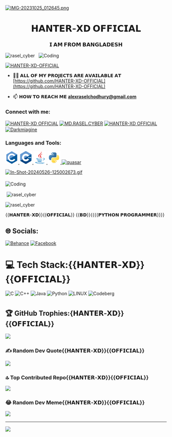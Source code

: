 [![IMG-20231025_012645.png](https://i.postimg.cc/8PR2w25W/20240525-195650.png)](https://postimg.cc/nCLShwqc)
<h1 align="center">𝗛𝗔𝗡𝗧𝗘𝗥-𝗫𝗗 𝗢𝗙𝗙𝗜𝗖𝗜𝗔𝗟</h1>
<h3 align="center">𝗜 𝗔𝗠 𝗙𝗥𝗢𝗠 𝗕𝗔𝗡𝗚𝗟𝗔𝗗𝗘𝗦𝗛</h3>
<img align="right" alt="Coding" width="400" src="https://camo.githubusercontent.com/c1dcb74cc1c1835b1d716f5051499a2814c683c806b15f04b0eba492863703e9/68747470733a2f2f63646e2e6472696262626c652e636f6d2f75736572732f3733303730332f73637265656e73686f74732f363538313234332f6176656e746f2e676966">

<p align="left"> <img src="https://komarev.com/ghpvc/?username=rasel_cyber&label=Profile%20views&color=0e75b6&style=flat" alt="rasel_cyber" /> </p>

<p align="left"> <a href="https://twitter.com/HANTER-XD-OFFICIAL" target="blank"><img src="https://img.shields.io/twitter/follow/HANTER-XD-OFFICIAL?logo=twitter&style=for-the-badge" alt="HANTER-XD-OFFICIAL" /></a> </p>

- 👨‍💻 𝗔𝗟𝗟 𝗢𝗙 𝗠𝗬 𝗣𝗥𝗢𝗝𝗘𝗖𝗧𝗦 𝗔𝗥𝗘 𝗔𝗩𝗔𝗜𝗟𝗔𝗕𝗟𝗘 𝗔𝗧 [https://github.com/HANTER-XD-OFFICIAL](https://github.com/HANTER-XD-OFFICIAL)

- 📫 𝗛𝗢𝗪 𝗧𝗢 𝗥𝗘𝗔𝗖𝗛 𝗠𝗘 **alexraselchodhury@gmail.com**

<h3 align="left">Connect with me:</h3>
<p align="left">
<a href="https://twitter.com/HANTER-XD OFFICIAL" target="blank"><img align="center" src="https://raw.githubusercontent.com/rahuldkjain/github-profile-readme-generator/master/src/images/icons/Social/twitter.svg" alt="HANTER-XD OFFICIAL" height="30" width="40" /></a>
<a href="https://fb.com/MD.RASEL.CYBER" target="blank"><img align="center" src="https://raw.githubusercontent.com/rahuldkjain/github-profile-readme-generator/master/src/images/icons/Social/facebook.svg" alt="MD.RASEL.CYBER" height="30" width="40" /></a>
<a href="https://instagram.com/HANTER-XD OFFICIAL" target="blank"><img align="center" src="https://raw.githubusercontent.com/rahuldkjain/github-profile-readme-generator/master/src/images/icons/Social/instagram.svg" alt="HANTER-XD OFFICIAL" height="30" width="40" /></a>
<a href="https://www.youtube.com/c/Darkmiagine " target="blank"><img align="center" src="https://raw.githubusercontent.com/rahuldkjain/github-profile-readme-generator/master/src/images/icons/Social/youtube.svg" alt="Darkmiagine" height="30" width="40" /></a>
</p>

<h3 align="left">Languages and Tools:</h3>
<p align="left"> <a href="https://www.cprogramming.com/" target="_blank" rel="noreferrer"> <img src="https://raw.githubusercontent.com/devicons/devicon/master/icons/c/c-original.svg" alt="c" width="40" height="40"/> </a> <a href="https://www.w3schools.com/cpp/" target="_blank" rel="noreferrer"> <img src="https://raw.githubusercontent.com/devicons/devicon/master/icons/cplusplus/cplusplus-original.svg" alt="cplusplus" width="40" height="40"/> </a> <a href="https://www.java.com" target="_blank" rel="noreferrer"> <img src="https://raw.githubusercontent.com/devicons/devicon/master/icons/java/java-original.svg" alt="java" width="40" height="40"/> </a> <a href="https://www.python.org" target="_blank" rel="noreferrer"> <img src="https://raw.githubusercontent.com/devicons/devicon/master/icons/python/python-original.svg" alt="python" width="40" height="40"/> </a> <a href="https://quasar.dev/" target="_blank" rel="noreferrer"> <img src="https://cdn.quasar.dev/logo/svg/quasar-logo.svg" alt="quasar" width="40" height="40"/> </a> </p>

[![In-Shot-20240526-125002673.gif](https://i.postimg.cc/3xbNGVDH/In-Shot-20240526-125002673.gif)](https://postimg.cc/QF1jG6b6)

<img align="middle" alt="Coding" width="800" src="https://user-images.githubusercontent.com/49580304/110318584-81067880-7fc2-11eb-8391-152d308e7f2b.gif">

<p>&nbsp;<img align="center" src="https://github-readme-stats.vercel.app/api?username=rasel_cyber&show_icons=true&locale=en" alt="rasel_cyber" /></p>

<p><img align="center" src="https://github-readme-streak-stats.herokuapp.com/?user=rasel_cyber&" alt="rasel_cyber" /></p>{{𝗛𝗔𝗡𝗧𝗘𝗥-𝗫𝗗}}{{𝗢𝗙𝗙𝗜𝗖𝗜𝗔𝗟}}
{{𝗕𝗗}}{{{{𝗣𝗬𝗧𝗛𝗢𝗡 𝗣𝗥𝗢𝗚𝗥𝗔𝗠𝗠𝗘𝗥}}}}

## 🌐 Socials:
[![Behance](https://img.shields.io/badge/Behance-1769ff?logo=behance&logoColor=white)](https://behance.net/Max-fro-man) [![Facebook](https://img.shields.io/badge/Facebook-%231877F2.svg?logo=Facebook&logoColor=white)](https://facebook.com/MD.RASEL.CYBER)

# 💻 Tech Stack:{{𝗛𝗔𝗡𝗧𝗘𝗥-𝗫𝗗}}{{𝗢𝗙𝗙𝗜𝗖𝗜𝗔𝗟}}
![C](https://img.shields.io/badge/c-%2300599C.svg?style=for-the-badge&logo=c&logoColor=white) ![C++](https://img.shields.io/badge/c++-%2300599C.svg?style=for-the-badge&logo=c%2B%2B&logoColor=white) ![Java](https://img.shields.io/badge/java-%23ED8B00.svg?style=for-the-badge&logo=java&logoColor=white) ![Python](https://img.shields.io/badge/python-3670A0?style=for-the-badge&logo=python&logoColor=ffdd54) ![LINUX](https://img.shields.io/badge/Linux-FCC624?style=for-the-badge&logo=linux&logoColor=black) ![Codeberg](https://img.shields.io/badge/Codeberg-2185D0?style=for-the-badge&logo=Codeberg&logoColor=white)
# 


## 🏆 GitHub Trophies:{𝗛𝗔𝗡𝗧𝗘𝗥-𝗫𝗗}}{{𝗢𝗙𝗙𝗜𝗖𝗜𝗔𝗟}}
![](https://github-profile-trophy.vercel.app/?username=Max-fro-man&theme=radical&no-frame=false&no-bg=false&margin-w=4)

### ✍️ Random Dev Quote{{𝗛𝗔𝗡𝗧𝗘𝗥-𝗫𝗗}}{{𝗢𝗙𝗙𝗜𝗖𝗜𝗔𝗟}}
![](https://quotes-github-readme.vercel.app/api?type=horizontal&theme=radical)

### 🔝 Top Contributed Repo{{𝗛𝗔𝗡𝗧𝗘𝗥-𝗫𝗗}}{{𝗢𝗙𝗙𝗜𝗖𝗜𝗔𝗟}}
![](https://github-contributor-stats.{{𝗛𝗔𝗡𝗧𝗘𝗥-𝗫𝗗}}vercel.app/api?username=SAGAR-CYBER99&limit=5&theme=dark&combine_all_yearly_contributions=true)

### 😂 Random Dev Meme{{𝗛𝗔𝗡𝗧𝗘𝗥-𝗫𝗗}}{{𝗢𝗙𝗙𝗜𝗖𝗜𝗔𝗟}}
<img src="https://rm.up.railway.app/" width="512px"/>

---
[![](https://visitcount.itsvg.in/api?id=Max-fro-man&icon=0&color=0)](https://visitcount.itsvg.in)

<!-- Proudly created with GPRM ( https://gprm.itsvg.in ) -->
